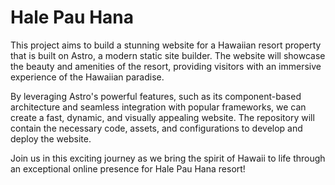 # Hale Pau Hana

This project aims to build a stunning website for a Hawaiian resort property that is built on Astro, a modern static site builder. The website will showcase the beauty and amenities of the resort, providing visitors with an immersive experience of the Hawaiian paradise.

By leveraging Astro's powerful features, such as its component-based architecture and seamless integration with popular frameworks, we can create a fast, dynamic, and visually appealing website. The repository will contain the necessary code, assets, and configurations to develop and deploy the website.

Join us in this exciting journey as we bring the spirit of Hawaii to life through an exceptional online presence for Hale Pau Hana resort!
